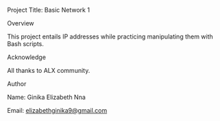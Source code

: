 Project Title: Basic Network 1

Overview

This project entails IP addresses while practicing manipulating them with Bash scripts.

Acknowledge

All thanks to ALX community.

Author

Name: Ginika Elizabeth Nna

Email: elizabethginika9@gmail.com
